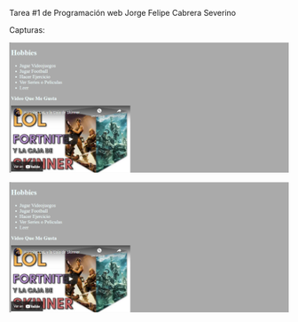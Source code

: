 Tarea #1 de Programación web Jorge Felipe Cabrera Severino

Capturas:

![Capturas Tarea #1 de Programación Web](MiWeb(2).png)

![Capturas Tarea #1 de Programación Web](MiWeb(2).png)